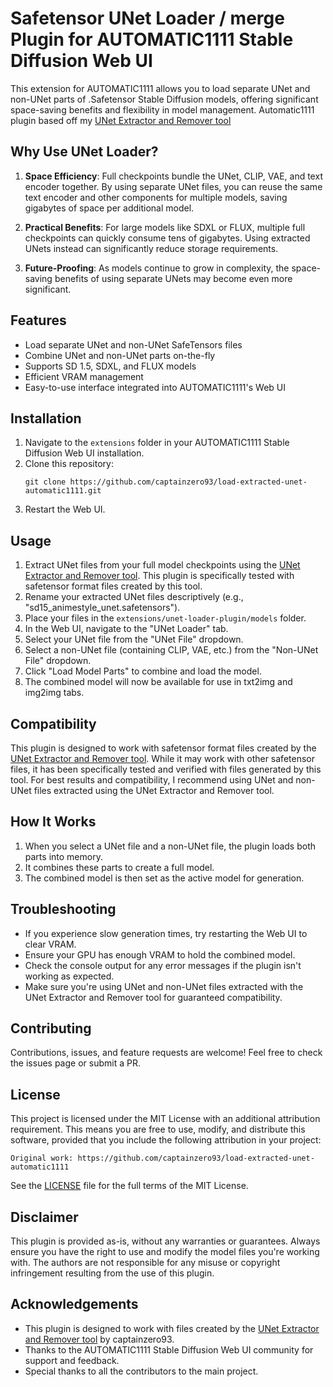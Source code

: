 # Safetensor UNet Loader / merge Plugin for AUTOMATIC1111 Stable Diffusion Web UI

This extension for AUTOMATIC1111 allows you to load separate UNet and non-UNet parts of .Safetensor Stable Diffusion models, offering significant space-saving benefits and flexibility in model management. Automatic1111 plugin based off my [UNet Extractor and Remover tool](https://github.com/captainzero93/extract-unet-safetensor)

## Why Use UNet Loader?

1. **Space Efficiency**: Full checkpoints bundle the UNet, CLIP, VAE, and text encoder together. By using separate UNet files, you can reuse the same text encoder and other components for multiple models, saving gigabytes of space per additional model.

2. **Practical Benefits**: For large models like SDXL or FLUX, multiple full checkpoints can quickly consume tens of gigabytes. Using extracted UNets instead can significantly reduce storage requirements.

3. **Future-Proofing**: As models continue to grow in complexity, the space-saving benefits of using separate UNets may become even more significant.

## Features

- Load separate UNet and non-UNet SafeTensors files
- Combine UNet and non-UNet parts on-the-fly
- Supports SD 1.5, SDXL, and FLUX models
- Efficient VRAM management
- Easy-to-use interface integrated into AUTOMATIC1111's Web UI

## Installation

1. Navigate to the `extensions` folder in your AUTOMATIC1111 Stable Diffusion Web UI installation.
2. Clone this repository:
   ```
   git clone https://github.com/captainzero93/load-extracted-unet-automatic1111.git
   ```
3. Restart the Web UI.

## Usage

1. Extract UNet files from your full model checkpoints using the [UNet Extractor and Remover tool](https://github.com/captainzero93/extract-unet-safetensor). This plugin is specifically tested with safetensor format files created by this tool.
2. Rename your extracted UNet files descriptively (e.g., "sd15_animestyle_unet.safetensors").
3. Place your files in the `extensions/unet-loader-plugin/models` folder.
4. In the Web UI, navigate to the "UNet Loader" tab.
5. Select your UNet file from the "UNet File" dropdown.
6. Select a non-UNet file (containing CLIP, VAE, etc.) from the "Non-UNet File" dropdown.
7. Click "Load Model Parts" to combine and load the model.
8. The combined model will now be available for use in txt2img and img2img tabs.

## Compatibility

This plugin is designed to work with safetensor format files created by the [UNet Extractor and Remover tool](https://github.com/captainzero93/extract-unet-safetensor). While it may work with other safetensor files, it has been specifically tested and verified with files generated by this tool. For best results and compatibility, I recommend using UNet and non-UNet files extracted using the UNet Extractor and Remover tool.

## How It Works

1. When you select a UNet file and a non-UNet file, the plugin loads both parts into memory.
2. It combines these parts to create a full model.
3. The combined model is then set as the active model for generation.

## Troubleshooting

- If you experience slow generation times, try restarting the Web UI to clear VRAM.
- Ensure your GPU has enough VRAM to hold the combined model.
- Check the console output for any error messages if the plugin isn't working as expected.
- Make sure you're using UNet and non-UNet files extracted with the UNet Extractor and Remover tool for guaranteed compatibility.

## Contributing

Contributions, issues, and feature requests are welcome! Feel free to check the issues page or submit a PR.

## License

This project is licensed under the MIT License with an additional attribution requirement. This means you are free to use, modify, and distribute this software, provided that you include the following attribution in your project:

```
Original work: https://github.com/captainzero93/load-extracted-unet-automatic1111
```

See the [LICENSE](LICENSE) file for the full terms of the MIT License.

## Disclaimer

This plugin is provided as-is, without any warranties or guarantees. Always ensure you have the right to use and modify the model files you're working with. The authors are not responsible for any misuse or copyright infringement resulting from the use of this plugin.

## Acknowledgements

- This plugin is designed to work with files created by the [UNet Extractor and Remover tool](https://github.com/captainzero93/extract-unet-safetensor) by  captainzero93.
- Thanks to the AUTOMATIC1111 Stable Diffusion Web UI community for support and feedback.
- Special thanks to all the contributors to the main project.
